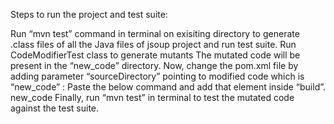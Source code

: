 Steps to run the project and test suite:

Run “mvn test” command in terminal on exisiting directory to generate .class files of all the Java files of jsoup project and run test suite. 
Run CodeModifierTest class to generate mutants
The mutated code will be present in the “new_code” directory.
Now, change the pom.xml file by adding parameter “sourceDirectory” pointing to modified code which is “new_code” : Paste the below command and add that element inside “build”.
<sourceDirectory>new_code<sourceDirectory>
Finally, run “mvn test” in terminal to test the mutated code against the test suite.
